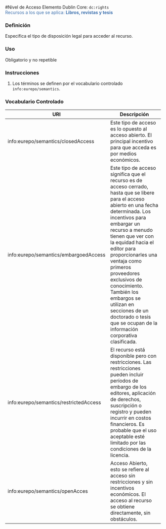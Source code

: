 #Nivel de Acceso
Elemento Dublin Core: `dc:rights`  
<span style="color:#3F72AF">Recursos a los que se aplica: __Libros, revistas y tesis__ </span>

### __Definición__
Especifica el tipo de disposición legal para acceder al recurso.

### __Uso__
Obligatorio y no repetible  

### __Instrucciones__  
1. Los términos se definen por el vocabulario controlado `info:eurepo/semantics`.

### __Vocabulario Controlado__
|URI| Descripción |
|---|--------|
|info:eurepo/semantics/closedAccess     | Este tipo de acceso es lo opuesto al acceso abierto. El principal incentivo para que acceda es por medios económicos.|
|info:eurepo/semantics/embargoedAccess  | Este tipo de acceso significa que el recurso es de acceso cerrado, hasta que se libere para el acceso abierto en una fecha determinada. Los incentivos para embargar un recurso a menudo tienen que ver con la equidad hacia el editor para proporcionarles una ventaja como primeros proveedores exclusivos de conocimiento. También los embargos se utilizan en secciones de un doctorado o tesis que se ocupan de la información corporativa clasificada. |
|info:eurepo/semantics/restrictedAccess | El recurso está disponible pero con restricciones. Las restricciones pueden incluir períodos de embargo de los editores, aplicación de derechos, suscripción o registro y pueden incurrir en costos financieros. Es probable que el uso aceptable esté limitado por las condiciones de la licencia.|
|info:eurepo/semantics/openAcces        | Acceso Abierto, esto se refiere al acceso sin restricciones y sin incentivos económicos. El acceso al recurso se obtiene directamente, sin obstáculos.|
